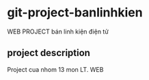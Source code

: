 # git-project-banlinhkien
WEB PROJECT bán linh kiện điện tử

## project description

Project cua nhom 13 mon LT. WEB


